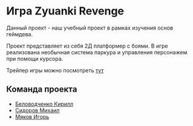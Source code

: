 # Игра Zyuanki Revenge

Данный проект - наш учебный проект в рамках изучения основ геймдева.

Проект представляет из себя 2Д платформер с боями. В игре реализована необычная система паркура и управления персонажем при помощи курсора.

Трейлер игры можно посмотреть [тут](https://drive.google.com/drive/my-drive)

## Команда проекта
- [Беловодченко Кирилл](https://github.com/Faddellin)
- [Сидоров Михаил](https://github.com/mikhail-belii)
- [Мяков Игорь](https://github.com/MIGHits)
